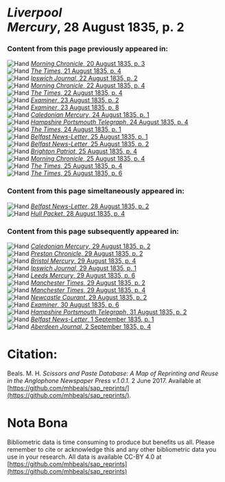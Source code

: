 # *Liverpool Mercury*, 28 August 1835, p. 2  
  
### Content from this page previously appeared in:  
![Hand](http://scissorsandpaste.net/wp-content/uploads/2017/06/smallhandpointer.png) [*Morning Chronicle*, 20 August 1835, p. 3](https://mhbeals.github.io/sap_html/Morning-Chronicle/Morning-Chronicle-20-August-1835-p-3)  
![Hand](http://scissorsandpaste.net/wp-content/uploads/2017/06/smallhandpointer.png) [*The Times*, 21 August 1835, p. 4](https://mhbeals.github.io/sap_html/The-Times/The-Times-21-August-1835-p-4)  
![Hand](http://scissorsandpaste.net/wp-content/uploads/2017/06/smallhandpointer.png) [*Ipswich Journal*, 22 August 1835, p. 2](https://mhbeals.github.io/sap_html/Ipswich-Journal/Ipswich-Journal-22-August-1835-p-2)  
![Hand](http://scissorsandpaste.net/wp-content/uploads/2017/06/smallhandpointer.png) [*Morning Chronicle*, 22 August 1835, p. 4](https://mhbeals.github.io/sap_html/Morning-Chronicle/Morning-Chronicle-22-August-1835-p-4)  
![Hand](http://scissorsandpaste.net/wp-content/uploads/2017/06/smallhandpointer.png) [*The Times*, 22 August 1835, p. 4](https://mhbeals.github.io/sap_html/The-Times/The-Times-22-August-1835-p-4)  
![Hand](http://scissorsandpaste.net/wp-content/uploads/2017/06/smallhandpointer.png) [*Examiner*, 23 August 1835, p. 2](https://mhbeals.github.io/sap_html/Examiner/Examiner-23-August-1835-p-2)  
![Hand](http://scissorsandpaste.net/wp-content/uploads/2017/06/smallhandpointer.png) [*Examiner*, 23 August 1835, p. 8](https://mhbeals.github.io/sap_html/Examiner/Examiner-23-August-1835-p-8)  
![Hand](http://scissorsandpaste.net/wp-content/uploads/2017/06/smallhandpointer.png) [*Caledonian Mercury*, 24 August 1835, p. 1](https://mhbeals.github.io/sap_html/Caledonian-Mercury/Caledonian-Mercury-24-August-1835-p-1)  
![Hand](http://scissorsandpaste.net/wp-content/uploads/2017/06/smallhandpointer.png) [*Hampshire Portsmouth Telegraph*, 24 August 1835, p. 4](https://mhbeals.github.io/sap_html/Hampshire-Portsmouth-Telegraph/Hampshire-Portsmouth-Telegraph-24-August-1835-p-4)  
![Hand](http://scissorsandpaste.net/wp-content/uploads/2017/06/smallhandpointer.png) [*The Times*, 24 August 1835, p. 1](https://mhbeals.github.io/sap_html/The-Times/The-Times-24-August-1835-p-1)  
![Hand](http://scissorsandpaste.net/wp-content/uploads/2017/06/smallhandpointer.png) [*Belfast News-Letter*, 25 August 1835, p. 1](https://mhbeals.github.io/sap_html/Belfast-News-Letter/Belfast-News-Letter-25-August-1835-p-1)  
![Hand](http://scissorsandpaste.net/wp-content/uploads/2017/06/smallhandpointer.png) [*Belfast News-Letter*, 25 August 1835, p. 2](https://mhbeals.github.io/sap_html/Belfast-News-Letter/Belfast-News-Letter-25-August-1835-p-2)  
![Hand](http://scissorsandpaste.net/wp-content/uploads/2017/06/smallhandpointer.png) [*Brighton Patriot*, 25 August 1835, p. 4](https://mhbeals.github.io/sap_html/Brighton-Patriot/Brighton-Patriot-25-August-1835-p-4)  
![Hand](http://scissorsandpaste.net/wp-content/uploads/2017/06/smallhandpointer.png) [*Morning Chronicle*, 25 August 1835, p. 4](https://mhbeals.github.io/sap_html/Morning-Chronicle/Morning-Chronicle-25-August-1835-p-4)  
![Hand](http://scissorsandpaste.net/wp-content/uploads/2017/06/smallhandpointer.png) [*The Times*, 25 August 1835, p. 4](https://mhbeals.github.io/sap_html/The-Times/The-Times-25-August-1835-p-4)  
![Hand](http://scissorsandpaste.net/wp-content/uploads/2017/06/smallhandpointer.png) [*The Times*, 25 August 1835, p. 6](https://mhbeals.github.io/sap_html/The-Times/The-Times-25-August-1835-p-6)  
  
### Content from this page simeltaneously appeared in:  
![Hand](http://scissorsandpaste.net/wp-content/uploads/2017/06/smallhandpointer.png) [*Belfast News-Letter*, 28 August 1835, p. 2](https://mhbeals.github.io/sap_html/Belfast-News-Letter/Belfast-News-Letter-28-August-1835-p-2)  
![Hand](http://scissorsandpaste.net/wp-content/uploads/2017/06/smallhandpointer.png) [*Hull Packet*, 28 August 1835, p. 4](https://mhbeals.github.io/sap_html/Hull-Packet/Hull-Packet-28-August-1835-p-4)  
  
### Content from this page subsequently appeared in:  
![Hand](http://scissorsandpaste.net/wp-content/uploads/2017/06/smallhandpointer.png) [*Caledonian Mercury*, 29 August 1835, p. 2](https://mhbeals.github.io/sap_html/Caledonian-Mercury/Caledonian-Mercury-29-August-1835-p-2)  
![Hand](http://scissorsandpaste.net/wp-content/uploads/2017/06/smallhandpointer.png) [*Preston Chronicle*, 29 August 1835, p. 2](https://mhbeals.github.io/sap_html/Preston-Chronicle/Preston-Chronicle-29-August-1835-p-2)  
![Hand](http://scissorsandpaste.net/wp-content/uploads/2017/06/smallhandpointer.png) [*Bristol Mercury*, 29 August 1835, p. 4](https://mhbeals.github.io/sap_html/Bristol-Mercury/Bristol-Mercury-29-August-1835-p-4)  
![Hand](http://scissorsandpaste.net/wp-content/uploads/2017/06/smallhandpointer.png) [*Ipswich Journal*, 29 August 1835, p. 1](https://mhbeals.github.io/sap_html/Ipswich-Journal/Ipswich-Journal-29-August-1835-p-1)  
![Hand](http://scissorsandpaste.net/wp-content/uploads/2017/06/smallhandpointer.png) [*Leeds Mercury*, 29 August 1835, p. 6](https://mhbeals.github.io/sap_html/Leeds-Mercury/Leeds-Mercury-29-August-1835-p-6)  
![Hand](http://scissorsandpaste.net/wp-content/uploads/2017/06/smallhandpointer.png) [*Manchester Times*, 29 August 1835, p. 2](https://mhbeals.github.io/sap_html/Manchester-Times/Manchester-Times-29-August-1835-p-2)  
![Hand](http://scissorsandpaste.net/wp-content/uploads/2017/06/smallhandpointer.png) [*Manchester Times*, 29 August 1835, p. 4](https://mhbeals.github.io/sap_html/Manchester-Times/Manchester-Times-29-August-1835-p-4)  
![Hand](http://scissorsandpaste.net/wp-content/uploads/2017/06/smallhandpointer.png) [*Newcastle Courant*, 29 August 1835, p. 2](https://mhbeals.github.io/sap_html/Newcastle-Courant/Newcastle-Courant-29-August-1835-p-2)  
![Hand](http://scissorsandpaste.net/wp-content/uploads/2017/06/smallhandpointer.png) [*Examiner*, 30 August 1835, p. 6](https://mhbeals.github.io/sap_html/Examiner/Examiner-30-August-1835-p-6)  
![Hand](http://scissorsandpaste.net/wp-content/uploads/2017/06/smallhandpointer.png) [*Hampshire Portsmouth Telegraph*, 31 August 1835, p. 2](https://mhbeals.github.io/sap_html/Hampshire-Portsmouth-Telegraph/Hampshire-Portsmouth-Telegraph-31-August-1835-p-2)  
![Hand](http://scissorsandpaste.net/wp-content/uploads/2017/06/smallhandpointer.png) [*Belfast News-Letter*, 1 September 1835, p. 1](https://mhbeals.github.io/sap_html/Belfast-News-Letter/Belfast-News-Letter-1-September-1835-p-1)  
![Hand](http://scissorsandpaste.net/wp-content/uploads/2017/06/smallhandpointer.png) [*Aberdeen Journal*, 2 September 1835, p. 4](https://mhbeals.github.io/sap_html/Aberdeen-Journal/Aberdeen-Journal-2-September-1835-p-4)  


# Citation: 

Beals. M. H. *Scissors and Paste Database: A Map of Reprinting and Reuse in the Anglophone Newspaper Press v.1.0.1.* 2 June 2017. Available at [https://github.com/mhbeals/sap_reprints/](https://github.com/mhbeals/sap_reprints/). 

# Nota Bona

Bibliometric data is time consuming to produce but benefits us all. Please remember to cite or acknowledge this and any other bibliometric data you use in your research. All data is available CC-BY 4.0 at [https://github.com/mhbeals/sap_reprints](https://github.com/mhbeals/sap_reprints)